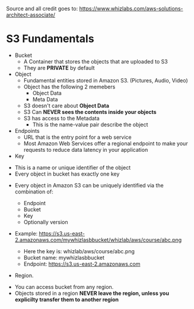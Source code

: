 Source and all credit goes to: https://www.whizlabs.com/aws-solutions-architect-associate/
# S3 Fundamentals
 * Bucket
    - A Container that stores the objects that are uploaded to S3
    - They are **PRIVATE** by default
 * Object
   - Fundamental entities stored in Amazon S3. (Pictures, Audio, Video)
   - Object has the following 2 memebers 
      - Object Data
      - Meta Data
   - S3 doesn't care about **Object Data**
   - S3 Can **NEVER sees the contents inside your objects**
   - S3 has access to the Metadata
      - This is the name-value pair describe the object
 * Endpoints
   - URL that is the entry point for a web service 
   - Most Amazon Web Services offer a regional endpoint to make your requests to reduce data latency in your application
 * Key
  - This is a name or unique identifier of the object 
  - Every object in bucket has exactly one key 
 * Every object in Amazon S3 can be uniquely identified via the combination of:
     - Endpoint
     - Bucket 
     - Key
     - Optionally version
  * Example: https://s3.us-east-2.amazonaws.com/mywhizlasbbucket/whizlab/aws/course/abc.png
     - Here the key is: whizlab/aws/course/abc.png
     - Bucket name: mywhizlasbbucket
     - Endpoint: https://s3.us-east-2.amazonaws.com 
  
 * Region.
  - You can access bucket from any region.
  - Objects stored in a region **NEVER leave the region, unless you explicilty transfer them to another region**
